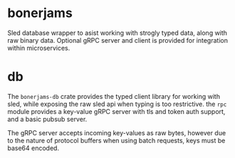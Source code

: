 # bonerjams

Sled database wrapper to asist working with strogly typed data, along with raw binary data. Optional gRPC server and client is provided for integration within microservices.

# db

The `bonerjams-db` crate provides the typed client library for working with sled, while exposing the raw sled api when typing is too restrictive. the `rpc` module provides a key-value gRPC server with tls and token auth support, and a basic pubsub server.

The gRPC server accepts incoming key-values as raw bytes, however due to the nature of protocol buffers when using batch requests, keys must be base64 encoded.